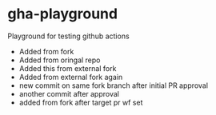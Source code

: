 # gha-playground
Playground for testing github actions

- Added from fork 
- Added from oringal repo
- Added this from external fork
- Added from external fork again
- new commit on same fork branch after initial PR approval
- another commit after approval
- added from fork after target pr wf set
